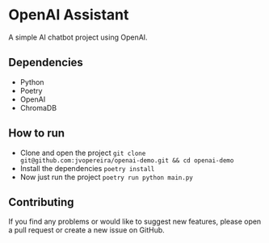 # OpenAI Assistant
A simple AI chatbot project using OpenAI.

## Dependencies
- Python
- Poetry
- OpenAI
- ChromaDB

## How to run
- Clone and open the project `git clone git@github.com:jvopereira/openai-demo.git && cd openai-demo`
- Install the dependencies `poetry install`
- Now just run the project `poetry run python main.py`

## Contributing
If you find any problems or would like to suggest new features, please open a pull request or create a new issue on GitHub.